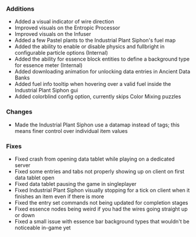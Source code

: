 ### Additions
- Added a visual indicator of wire direction
- Improved visuals on the Entropic Processor
- Improved visuals on the Infuser
- Added a few Pastel plants to the Industrial Plant Siphon's fuel map
- Added the ability to enable or disable physics and fullbright in configurable particle options (Internal)
- Added the ability for essence block entities to define a background type for essence meter (Internal)
- Added downloading animation for unlocking data entries in Ancient Data Banks
- Added fuel info tooltip when hovering over a valid fuel inside the Industrial Plant Siphon gui
- Added colorblind config option, currently skips Color Mixing puzzles

### Changes
- Made the Industrial Plant Siphon use a datamap instead of tags; this means finer control over individual item values

### Fixes
- Fixed crash from opening data tablet while playing on a dedicated server
- Fixed some entries and tabs not properly showing up on client on first data tablet open
- Fixed data tablet pausing the game in singleplayer
- Fixed Industrial Plant Siphon visually stopping for a tick on client when it finishes an item even if there is more
- Fixed the entry set commands not being updated for completion stages
- Fixed essence nodes being weird if you had the wires going straight up or down
- Fixed a small issue with essence bar background types that wouldn't be noticeable in-game yet